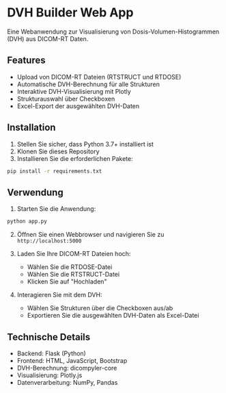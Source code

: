 # DVH Builder Web App

Eine Webanwendung zur Visualisierung von Dosis-Volumen-Histogrammen (DVH) aus DICOM-RT Daten.

## Features

- Upload von DICOM-RT Dateien (RTSTRUCT und RTDOSE)
- Automatische DVH-Berechnung für alle Strukturen
- Interaktive DVH-Visualisierung mit Plotly
- Strukturauswahl über Checkboxen
- Excel-Export der ausgewählten DVH-Daten

## Installation

1. Stellen Sie sicher, dass Python 3.7+ installiert ist
2. Klonen Sie dieses Repository
3. Installieren Sie die erforderlichen Pakete:

```bash
pip install -r requirements.txt
```

## Verwendung

1. Starten Sie die Anwendung:
```bash
python app.py
```

2. Öffnen Sie einen Webbrowser und navigieren Sie zu `http://localhost:5000`

3. Laden Sie Ihre DICOM-RT Dateien hoch:
   - Wählen Sie die RTDOSE-Datei
   - Wählen Sie die RTSTRUCT-Datei
   - Klicken Sie auf "Hochladen"

4. Interagieren Sie mit dem DVH:
   - Wählen Sie Strukturen über die Checkboxen aus/ab
   - Exportieren Sie die ausgewählten DVH-Daten als Excel-Datei

## Technische Details

- Backend: Flask (Python)
- Frontend: HTML, JavaScript, Bootstrap
- DVH-Berechnung: dicompyler-core
- Visualisierung: Plotly.js
- Datenverarbeitung: NumPy, Pandas
